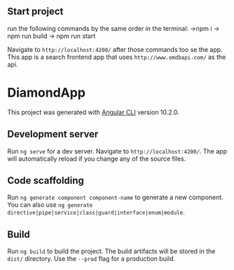 ## Start project
run the following commands by the same order in the terminal:
->npm i
-> npm run build
-> npm run start


Navigate to `http://localhost:4200/` after those commands too se the app.
This app is a search frontend app that uses `http://www.omdbapi.com/` as the api.

# DiamondApp

This project was generated with [Angular CLI](https://github.com/angular/angular-cli) version 10.2.0.

## Development server

Run `ng serve` for a dev server. Navigate to `http://localhost:4200/`. The app will automatically reload if you change any of the source files.

## Code scaffolding

Run `ng generate component component-name` to generate a new component. You can also use `ng generate directive|pipe|service|class|guard|interface|enum|module`.

## Build

Run `ng build` to build the project. The build artifacts will be stored in the `dist/` directory. Use the `--prod` flag for a production build.

